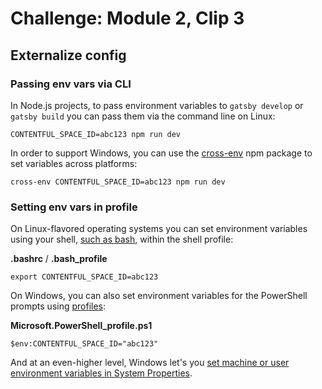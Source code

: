 # Challenge: Module 2, Clip 3
## Externalize config

### Passing env vars via CLI

In Node.js projects, to pass environment variables to `gatsby develop` or `gatsby build` you can pass them via the command line on Linux:

    CONTENTFUL_SPACE_ID=abc123 npm run dev

In order to support Windows, you can use the [cross-env](https://npmjs.com/package/cross-env) npm package to set variables across platforms:

    cross-env CONTENTFUL_SPACE_ID=abc123 npm run dev

### Setting env vars in profile

On Linux-flavored operating systems you can set environment variables using your shell, [such as bash](https://www.stefaanlippens.net/bashrc_and_others/), within the shell profile:

**.bashrc** / **.bash_profile**

```
export CONTENTFUL_SPACE_ID=abc123
```

On Windows, you can also set environment variables for the PowerShell prompts using [profiles](https://docs.microsoft.com/en-us/powershell/module/microsoft.powershell.core/about/about_profiles?view=powershell-7.1):

**Microsoft.PowerShell_profile.ps1**

```
$env:CONTENTFUL_SPACE_ID="abc123"
```

And at an even-higher level, Windows let's you [set machine or user environment variables in System Properties](https://www.howtogeek.com/51807/how-to-create-and-use-global-system-environment-variables/).

